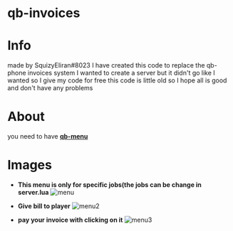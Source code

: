 # qb-invoices
# Info
made by SquizyEliran#8023
I have created this code to replace the qb-phone invoices system
I wanted to create a server but it didn't go like I wanted so I give my code for free
this code is little old so I hope all is good and don't have any problems
# About
you need to have **[qb-menu](https://github.com/qbcore-framework/qb-menu)**
# Images

- **This menu is only for specific jobs(the jobs can be change in server.lua**
![menu](https://i.gyazo.com/60a84ccc9053bc25a90432662bda25a9.png)

- **Give bill to player**
![menu2](https://i.gyazo.com/ca4485d5251f8802efeb63c6cda50e06.png)

- **pay your invoice with clicking on it**
![menu3](https://i.gyazo.com/872d5714262988a55641d81c62bc846a.png)
